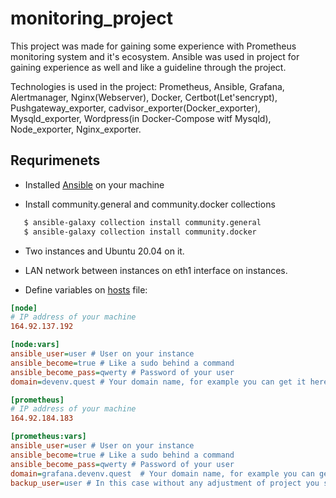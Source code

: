 # monitoring_project


This project was made for gaining some experience with Prometheus monitoring system and it's ecosystem.
Ansible was used in project for gaining experience as well and like a guideline through the project.

Technologies is used in the project: Prometheus, Ansible, Grafana, Alertmanager, Nginx(Webserver), Docker, Certbot(Let'sencrypt), Pushgateway_exporter, cadvisor_exporter(Docker_exporter), Mysqld_exporter, Wordpress(in Docker-Compose witf Mysqld), Node_exporter, Nginx_exporter.

## Requrimenets

* Installed [Ansible](https://docs.ansible.com/ansible/latest/installation_guide/intro_installation.html) on your machine

* Install community.general and community.docker collections
```bash
   $ ansible-galaxy collection install community.general
   $ ansible-galaxy collection install community.docker
```
* Two instances and Ubuntu 20.04 on it.

* LAN network between instances on eth1 interface on instances.

* Define variables on [hosts](https://github.com/DevEnv-94/monitoring_project/blob/master/hosts) file:

```ini
[node]
# IP address of your machine
164.92.137.192

[node:vars]
ansible_user=user # User on your instance
ansible_become=true # Like a sudo behind a command
ansible_become_pass=qwerty # Password of your user
domain=devenv.quest # Your domain name, for example you can get it here https://www.namecheap.com or use something free like https://sslip.io or https://nip.io .

[prometheus]
# IP address of your machine
164.92.184.183

[prometheus:vars]
ansible_user=user # User on your instance
ansible_become=true # Like a sudo behind a command
ansible_become_pass=qwerty # Password of your user
domain=grafana.devenv.quest  # Your domain name, for example you can get it here https://www.namecheap.com or use something free like https://sslip.io or https://nip.io .
backup_user=user # In this case without any adjustment of project you should use same user which you used on [node] section.
```
